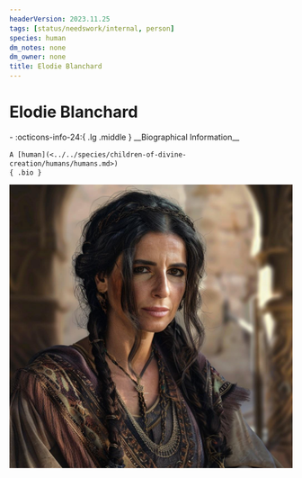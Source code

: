 ```yaml
---
headerVersion: 2023.11.25
tags: [status/needswork/internal, person]
species: human
dm_notes: none
dm_owner: none
title: Elodie Blanchard
---
```

# Elodie Blanchard
<div class="grid cards ext-narrow-margin ext-one-column" markdown>
- :octicons-info-24:{ .lg .middle } __Biographical Information__

    A [human](<../../species/children-of-divine-creation/humans/humans.md>)  
    { .bio }

</div>




![Elodie Blanchard](../../assets/elodie-blanchard.jpg)